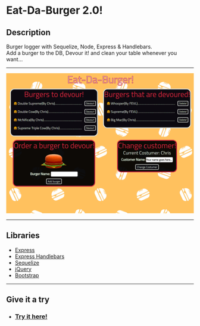 # **Eat-Da-Burger 2.0!**

## Description  
Burger logger with Sequelize, Node, Express & Handlebars.<br/>
Add a burger to the DB, Devour it! and clean your table whenever you want...
***
![Demo](./public/assets/demo/Eat-Da-Burger.png)
***
## Libraries
   * [Express](https://www.npmjs.com/package/express)
   * [Express Handlebars](https://www.npmjs.com/package/express-handlebars)
   * [Sequelize](https://www.npmjs.com/package/sequelize)
   * [jQuery](https://jquery.com/)
   * [Bootstrap](https://getbootstrap.com/)

***
## **Give it a try**
* ### [Try it here!](https://fevl-burger-sequelize.herokuapp.com/)
